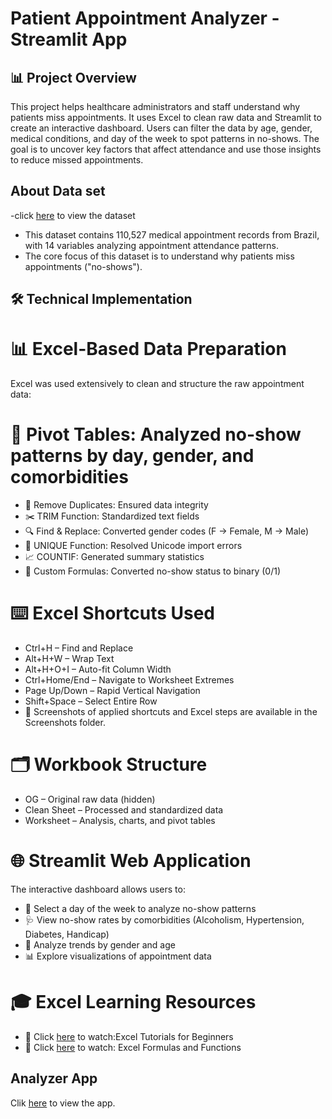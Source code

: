 # Patient Appointment Analyzer - Streamlit App

## 📊 Project Overview
This project helps healthcare administrators and staff understand why patients miss appointments.
It uses Excel to clean raw data and Streamlit to create an interactive dashboard.
Users can filter the data by age, gender, medical conditions, and day of the week to spot patterns in no-shows.
The goal is to uncover key factors that affect attendance and use those insights to reduce missed appointments.
## About Data set
-click [here](https://www.kaggle.com/datasets/joniarroba/noshowappointments) to view the dataset
- This dataset contains 110,527 medical appointment records from Brazil, with 14 variables analyzing appointment attendance patterns.
-  The core focus of this dataset is to  understand why patients miss appointments ("no-shows").

## 🛠️ Technical Implementation
# 📊 Excel-Based Data Preparation
Excel was used extensively to clean and structure the raw appointment data:

# 🔁 Pivot Tables: Analyzed no-show patterns by day, gender, and comorbidities
- 🧹 Remove Duplicates: Ensured data integrity
- ✂️ TRIM Function: Standardized text fields
- 🔍 Find & Replace: Converted gender codes (F → Female, M → Male)
- 🧬 UNIQUE Function: Resolved Unicode import errors
- 📈 COUNTIF: Generated summary statistics
- 🧮 Custom Formulas: Converted no-show status to binary (0/1)

# ⌨️ Excel Shortcuts Used
- Ctrl+H – Find and Replace
- Alt+H+W – Wrap Text
- Alt+H+O+I – Auto-fit Column Width
- Ctrl+Home/End – Navigate to Worksheet Extremes
- Page Up/Down – Rapid Vertical Navigation
- Shift+Space – Select Entire Row
- 📸 Screenshots of applied shortcuts and Excel steps are available in the Screenshots folder.

# 🗂️ Workbook Structure
- OG – Original raw data (hidden)
- Clean Sheet – Processed and standardized data
- Worksheet – Analysis, charts, and pivot tables

# 🌐 Streamlit Web Application
The interactive dashboard allows users to:
- 📅 Select a day of the week to analyze no-show patterns
- 🩺 View no-show rates by comorbidities (Alcoholism, Hypertension, Diabetes, Handicap)
- 👥 Analyze trends by gender and age
- 📊 Explore visualizations of appointment data

# 🎓 Excel Learning Resources
- 📘 Click [here](https://www.youtube.com/watch?v=opJgMj1IUrc&t=264s) to watch:Excel Tutorials for Beginners
- 📘 Click [here](https://www.youtube.com/watch?v=Y8xhrUa3KH4) to watch: Excel Formulas and Functions

## Analyzer App
Clik [here](https://patientappointmentanalytics-ezavuiuz4xyoarapue5knc.streamlit.app/) to view the app.



